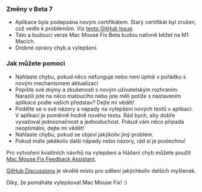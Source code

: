 ### Změny v Beta 7

- Aplikace byla podepsána novým certifikátem. Starý certifikát byl zrušen, což vedlo k problémům. Viz [tento GitHub Issue](https://github.com/noah-nuebling/mac-mouse-fix/issues/95).
- Tato a budoucí verze Mac Mouse Fix Beta budou nativně běžet na M1 Macích.
- Drobné opravy chyb a vylepšení.

### Jak můžete pomoci

- Nahlaste chybu, pokud něco nefunguje nebo není úplně v pořádku s novým mechanismem aktualizací
- Popište své dojmy a zkušenosti s novým uživatelským rozhraním. Narazili jste na něco matoucího nebo jste měli potíže s nastavením aplikace podle vašich představ? Dejte mi vědět!
- Podělte se o své názory a nápady na vylepšení nových textů v aplikaci.\
   V aplikaci je poměrně hodně nového textu. Rád bych, aby dobře vyvažoval jednoznačnost a jednoduchost. Pokud vám něco připadá neoptimální, dejte mi vědět!
- Nahlaste chybu, pokud se objeví jakýkoliv jiný problém.
- Pokud máte jakékoliv další nápady nebo názory, rád si je poslechnu!

Pro vytvoření kvalitních návrhů na vylepšení a hlášení chyb můžete použít [Mac Mouse Fix Feedback Assistant](https://github.com/noah-nuebling/mac-mouse-fix/issues/new/choose).

[GitHub Discussions](https://github.com/noah-nuebling/mac-mouse-fix/discussions/82) je skvělé místo pro sdílení jakýchkoliv dalších myšlenek.

Díky, že pomáháte vylepšovat Mac Mouse Fix! :)